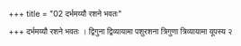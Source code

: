 +++
title = "02 दर्भमय्यौ रशने भवतः"

+++
दर्भमय्यौ रशने भवतः । द्विगुना द्विव्यायामा पशुरशना त्रिगुणा त्रिव्यायामा यूपस्य २
